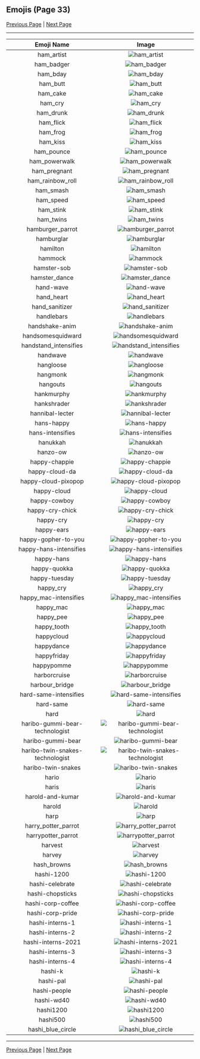 
  ## Emojis (Page 33)

  [Previous Page](/docs/hashicorp/page-g-0032.md)
   | [Next Page](/docs/hashicorp/page-h-0034.md)

  <hr />

  |Emoji Name|Image|
  | :-: | :-: |
  |ham_artist| ![ham_artist](/emojis/hashicorp/ham_artist.png)|
  |ham_badger| ![ham_badger](/emojis/hashicorp/ham_badger.png)|
  |ham_bday| ![ham_bday](/emojis/hashicorp/ham_bday.png)|
  |ham_butt| ![ham_butt](/emojis/hashicorp/ham_butt.png)|
  |ham_cake| ![ham_cake](/emojis/hashicorp/ham_cake.gif)|
  |ham_cry| ![ham_cry](/emojis/hashicorp/ham_cry.gif)|
  |ham_drunk| ![ham_drunk](/emojis/hashicorp/ham_drunk.gif)|
  |ham_flick| ![ham_flick](/emojis/hashicorp/ham_flick.gif)|
  |ham_frog| ![ham_frog](/emojis/hashicorp/ham_frog.gif)|
  |ham_kiss| ![ham_kiss](/emojis/hashicorp/ham_kiss.gif)|
  |ham_pounce| ![ham_pounce](/emojis/hashicorp/ham_pounce.gif)|
  |ham_powerwalk| ![ham_powerwalk](/emojis/hashicorp/ham_powerwalk.gif)|
  |ham_pregnant| ![ham_pregnant](/emojis/hashicorp/ham_pregnant.png)|
  |ham_rainbow_roll| ![ham_rainbow_roll](/emojis/hashicorp/ham_rainbow_roll.gif)|
  |ham_smash| ![ham_smash](/emojis/hashicorp/ham_smash.gif)|
  |ham_speed| ![ham_speed](/emojis/hashicorp/ham_speed.gif)|
  |ham_stink| ![ham_stink](/emojis/hashicorp/ham_stink.png)|
  |ham_twins| ![ham_twins](/emojis/hashicorp/ham_twins.gif)|
  |hamburger_parrot| ![hamburger_parrot](/emojis/hashicorp/hamburger_parrot.gif)|
  |hamburglar| ![hamburglar](/emojis/hashicorp/hamburglar.gif)|
  |hamilton| ![hamilton](/emojis/hashicorp/hamilton.png)|
  |hammock| ![hammock](/emojis/hashicorp/hammock.png)|
  |hamster-sob| ![hamster-sob](/emojis/hashicorp/hamster-sob.png)|
  |hamster_dance| ![hamster_dance](/emojis/hashicorp/hamster_dance.gif)|
  |hand-wave| ![hand-wave](/emojis/hashicorp/hand-wave.gif)|
  |hand_heart| ![hand_heart](/emojis/hashicorp/hand_heart.gif)|
  |hand_sanitizer| ![hand_sanitizer](/emojis/hashicorp/hand_sanitizer.png)|
  |handlebars| ![handlebars](/emojis/hashicorp/handlebars.png)|
  |handshake-anim| ![handshake-anim](/emojis/hashicorp/handshake-anim.gif)|
  |handsomesquidward| ![handsomesquidward](/emojis/hashicorp/handsomesquidward.png)|
  |handstand_intensifies| ![handstand_intensifies](/emojis/hashicorp/handstand_intensifies.gif)|
  |handwave| ![handwave](/emojis/hashicorp/handwave.gif)|
  |hangloose| ![hangloose](/emojis/hashicorp/hangloose.png)|
  |hangmonk| ![hangmonk](/emojis/hashicorp/hangmonk.gif)|
  |hangouts| ![hangouts](/emojis/hashicorp/hangouts.png)|
  |hankmurphy| ![hankmurphy](/emojis/hashicorp/hankmurphy.jpg)|
  |hankshrader| ![hankshrader](/emojis/hashicorp/hankshrader.png)|
  |hannibal-lecter| ![hannibal-lecter](/emojis/hashicorp/hannibal-lecter.png)|
  |hans-happy| ![hans-happy](/emojis/hashicorp/hans-happy.png)|
  |hans-intensifies| ![hans-intensifies](/emojis/hashicorp/hans-intensifies.gif)|
  |hanukkah| ![hanukkah](/emojis/hashicorp/hanukkah.gif)|
  |hanzo-ow| ![hanzo-ow](/emojis/hashicorp/hanzo-ow.png)|
  |happy-chappie| ![happy-chappie](/emojis/hashicorp/happy-chappie.png)|
  |happy-cloud-da| ![happy-cloud-da](/emojis/hashicorp/happy-cloud-da.png)|
  |happy-cloud-pixopop| ![happy-cloud-pixopop](/emojis/hashicorp/happy-cloud-pixopop.png)|
  |happy-cloud| ![happy-cloud](/emojis/hashicorp/happy-cloud.png)|
  |happy-cowboy| ![happy-cowboy](/emojis/hashicorp/happy-cowboy.png)|
  |happy-cry-chick| ![happy-cry-chick](/emojis/hashicorp/happy-cry-chick.png)|
  |happy-cry| ![happy-cry](/emojis/hashicorp/happy-cry.png)|
  |happy-ears| ![happy-ears](/emojis/hashicorp/happy-ears.png)|
  |happy-gopher-to-you| ![happy-gopher-to-you](/emojis/hashicorp/happy-gopher-to-you.jpg)|
  |happy-hans-intensifies| ![happy-hans-intensifies](/emojis/hashicorp/happy-hans-intensifies.gif)|
  |happy-hans| ![happy-hans](/emojis/hashicorp/happy-hans.png)|
  |happy-quokka| ![happy-quokka](/emojis/hashicorp/happy-quokka.png)|
  |happy-tuesday| ![happy-tuesday](/emojis/hashicorp/happy-tuesday.gif)|
  |happy_cry| ![happy_cry](/emojis/hashicorp/happy_cry.png)|
  |happy_mac-intensifies| ![happy_mac-intensifies](/emojis/hashicorp/happy_mac-intensifies.gif)|
  |happy_mac| ![happy_mac](/emojis/hashicorp/happy_mac.png)|
  |happy_pee| ![happy_pee](/emojis/hashicorp/happy_pee.png)|
  |happy_tooth| ![happy_tooth](/emojis/hashicorp/happy_tooth.png)|
  |happycloud| ![happycloud](/emojis/hashicorp/happycloud.png)|
  |happydance| ![happydance](/emojis/hashicorp/happydance.gif)|
  |happyfriday| ![happyfriday](/emojis/hashicorp/happyfriday.png)|
  |happypomme| ![happypomme](/emojis/hashicorp/happypomme.png)|
  |harborcruise| ![harborcruise](/emojis/hashicorp/harborcruise.png)|
  |harbour_bridge| ![harbour_bridge](/emojis/hashicorp/harbour_bridge.jpg)|
  |hard-same-intensifies| ![hard-same-intensifies](/emojis/hashicorp/hard-same-intensifies.gif)|
  |hard-same| ![hard-same](/emojis/hashicorp/hard-same.png)|
  |hard| ![hard](/emojis/hashicorp/hard.png)|
  |haribo-gummi-bear-technologist| ![haribo-gummi-bear-technologist](/emojis/hashicorp/haribo-gummi-bear-technologist.png)|
  |haribo-gummi-bear| ![haribo-gummi-bear](/emojis/hashicorp/haribo-gummi-bear.png)|
  |haribo-twin-snakes-technologist| ![haribo-twin-snakes-technologist](/emojis/hashicorp/haribo-twin-snakes-technologist.png)|
  |haribo-twin-snakes| ![haribo-twin-snakes](/emojis/hashicorp/haribo-twin-snakes.png)|
  |hario| ![hario](/emojis/hashicorp/hario.jpg)|
  |haris| ![haris](/emojis/hashicorp/haris.png)|
  |harold-and-kumar| ![harold-and-kumar](/emojis/hashicorp/harold-and-kumar.jpg)|
  |harold| ![harold](/emojis/hashicorp/harold.jpg)|
  |harp| ![harp](/emojis/hashicorp/harp.gif)|
  |harry_potter_parrot| ![harry_potter_parrot](/emojis/hashicorp/harry_potter_parrot.gif)|
  |harrypotter_parrot| ![harrypotter_parrot](/emojis/hashicorp/harrypotter_parrot.gif)|
  |harvest| ![harvest](/emojis/hashicorp/harvest.png)|
  |harvey| ![harvey](/emojis/hashicorp/harvey.png)|
  |hash_browns| ![hash_browns](/emojis/hashicorp/hash_browns.png)|
  |hashi-1200| ![hashi-1200](/emojis/hashicorp/hashi-1200.png)|
  |hashi-celebrate| ![hashi-celebrate](/emojis/hashicorp/hashi-celebrate.png)|
  |hashi-chopsticks| ![hashi-chopsticks](/emojis/hashicorp/hashi-chopsticks.png)|
  |hashi-corp-coffee| ![hashi-corp-coffee](/emojis/hashicorp/hashi-corp-coffee.png)|
  |hashi-corp-pride| ![hashi-corp-pride](/emojis/hashicorp/hashi-corp-pride.png)|
  |hashi-interns-1| ![hashi-interns-1](/emojis/hashicorp/hashi-interns-1.png)|
  |hashi-interns-2| ![hashi-interns-2](/emojis/hashicorp/hashi-interns-2.png)|
  |hashi-interns-2021| ![hashi-interns-2021](/emojis/hashicorp/hashi-interns-2021.png)|
  |hashi-interns-3| ![hashi-interns-3](/emojis/hashicorp/hashi-interns-3.png)|
  |hashi-interns-4| ![hashi-interns-4](/emojis/hashicorp/hashi-interns-4.png)|
  |hashi-k| ![hashi-k](/emojis/hashicorp/hashi-k.png)|
  |hashi-pal| ![hashi-pal](/emojis/hashicorp/hashi-pal.png)|
  |hashi-people| ![hashi-people](/emojis/hashicorp/hashi-people.jpg)|
  |hashi-wd40| ![hashi-wd40](/emojis/hashicorp/hashi-wd40.jpg)|
  |hashi1200| ![hashi1200](/emojis/hashicorp/hashi1200.png)|
  |hashi500| ![hashi500](/emojis/hashicorp/hashi500.png)|
  |hashi_blue_circle| ![hashi_blue_circle](/emojis/hashicorp/hashi_blue_circle.png)|

  <hr/>
  
  [Previous Page](/docs/hashicorp/page-g-0032.md)
   | [Next Page](/docs/hashicorp/page-h-0034.md)